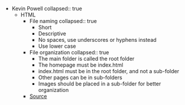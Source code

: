 - Kevin Powell
  collapsed:: true
	- HTML
		- File naming
		  collapsed:: true
			- Short
			- Descriptive
			- No spaces, use underscores or hyphens instead
			- Use lower case
		- File organization
		  collapsed:: true
			- The main folder is called the root folder
			- The homepage must be index.html
			- index.html must be in the root folder, and not a sub-folder
			- Other pages can be in sub-folders
			- Images should be placed in a sub-folder for better organization
		- [Source](https://scrimba.com/html-css-crash-course-c02l)